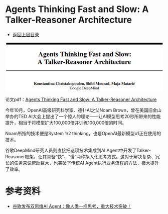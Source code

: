 # Agents Thinking Fast and Slow: A Talker-Reasoner Architecture

* [返回上层目录](../google-deepmind.md)



![paper](pic/paper.png)

论文pdf：[Agents Thinking Fast and Slow: A Talker-Reasoner Architecture](https://arxiv.org/pdf/2410.08328v1)



今年10月，OpenAI高级研究科学家、德扑AI之父Noam Brown，曾在美国旧金山举办的TED AI大会上提出了一个惊人的理论——让AI模型思考20秒所带来的性能提升，相当于将模型扩大100,000倍并训练100,000倍的时间。

Noam所指的技术便是System 1/2 thinking，也是OpenAI最新模型o1正在使用的技术。

谷歌DeepMind研究人员则直接把这项技术集成到AI Agent中开发了Talker-Reasoner框架，让其具备“快”、“慢”两种拟人化思考方式。这对于解决复杂、冗长的任务来说帮助巨大，也突破了传统AI Agent执行业务流程的方法，极大提升了效率。



# 参考资料

* [谷歌发布双思维AI Agent：像人类一样思考，重大技术突破！](https://mp.weixin.qq.com/s/hJL9E8vw1neHPE04L4BrAQ)

